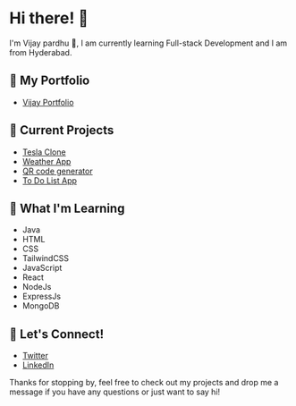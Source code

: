 
# Hi there! 👋
I'm Vijay pardhu 🚀, I am currently learning Full-stack Development and I am from Hyderabad.


## 🚀 My Portfolio
- [Vijay Portfolio](https://vijaypardhu-portfolio.netlify.app/)

## 🔭 Current Projects
- [Tesla Clone](https://tesla-clone-vijay.netlify.app/)
- [Weather App](https://weather-app-vijay.netlify.app/)
- [QR code generator](https://qr-generator-vijay.netlify.app/)
- [To Do List App](https://todo-app-vijay.netlify.app/)

## 🌱 What I'm Learning
- Java
- HTML
- CSS
- TailwindCSS
- JavaScript
- React
- NodeJs
- ExpressJs
- MongoDB

## 💬 Let's Connect!
- [Twitter](https://twitter.com/vijaynaidu_16)
- [LinkedIn](https://www.linkedin.com/in/vijay-pardhu/)




Thanks for stopping by, feel free to check out my projects and drop me a message if you have any questions or just want to say hi!


